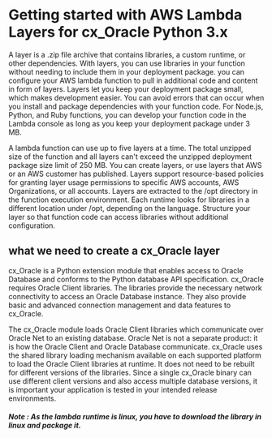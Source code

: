 # Getting started with AWS Lambda Layers for cx_Oracle Python 3.x

A layer is a .zip file archive that contains libraries, a custom runtime, or other dependencies. 
With layers, you can use libraries in your function without needing to include them in your deployment package. you can 
configure your AWS lambda function to pull in additional code and content in form of layers. Layers let you keep your deployment package small, 
which makes development easier. You can avoid errors that can occur when you install and package dependencies with your function code.
For Node.js, Python, and Ruby functions, you can develop your function code in the Lambda console as long as you keep your deployment package under 3 MB.

A lambda function can use up to five layers at a time. The total unzipped size of the function and all layers can't exceed the
unzipped deployment package size limit of 250 MB. You can create layers, or use layers that AWS or an AWS customer has published. Layers support resource-based policies 
for granting layer usage permissions to specific AWS accounts, AWS Organizations, or all accounts. Layers are extracted 
to the /opt directory in the function execution environment. Each runtime looks for libraries in a different location 
under /opt, depending on the language. Structure your layer so that function code can access libraries without additional configuration.

## what we need to create a cx_Oracle layer

cx_Oracle is a Python extension module that enables access to Oracle Database and conforms to the Python database API specification.
cx_Oracle requires Oracle Client libraries. The libraries provide the necessary network connectivity to access an Oracle Database instance. 
They also provide basic and advanced connection management and data features to cx_Oracle.

The cx_Oracle module loads Oracle Client libraries which communicate over Oracle Net to an existing database. 
Oracle Net is not a separate product: it is how the Oracle Client and Oracle Database communicate. cx_Oracle uses the shared library 
loading mechanism available on each supported platform to load the Oracle Client libraries at runtime. It does not need to be rebuilt for different versions of the libraries. 
Since a single cx_Oracle binary can use different client versions and also access multiple database versions, it is important your application is tested in your intended release environments.

##### Note : As the lambda runtime is linux, you have to download the library in linux and package it.




 